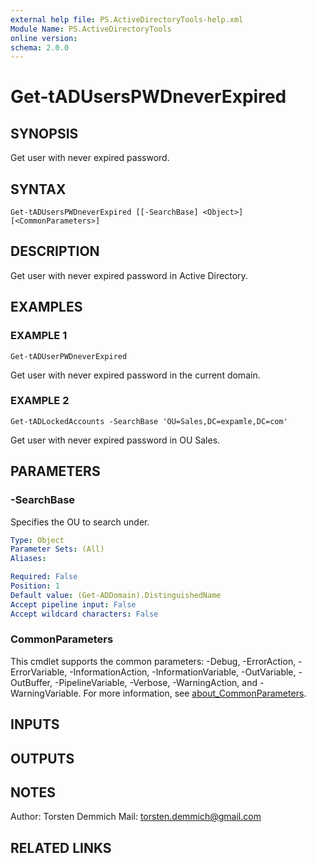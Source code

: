 ```yaml
---
external help file: PS.ActiveDirectoryTools-help.xml
Module Name: PS.ActiveDirectoryTools
online version:
schema: 2.0.0
---
```


# Get-tADUsersPWDneverExpired

## SYNOPSIS
Get user with never expired password.

## SYNTAX

```
Get-tADUsersPWDneverExpired [[-SearchBase] <Object>] [<CommonParameters>]
```

## DESCRIPTION
Get user with never expired password in Active Directory.

## EXAMPLES

### EXAMPLE 1
```
Get-tADUserPWDneverExpired
```

Get user with never expired password in the current domain.

### EXAMPLE 2
```
Get-tADLockedAccounts -SearchBase 'OU=Sales,DC=expamle,DC=com'
```

Get user with never expired password in OU Sales.

## PARAMETERS

### -SearchBase
Specifies the OU to search under.

```yaml
Type: Object
Parameter Sets: (All)
Aliases:

Required: False
Position: 1
Default value: (Get-ADDomain).DistinguishedName
Accept pipeline input: False
Accept wildcard characters: False
```

### CommonParameters
This cmdlet supports the common parameters: -Debug, -ErrorAction, -ErrorVariable, -InformationAction, -InformationVariable, -OutVariable, -OutBuffer, -PipelineVariable, -Verbose, -WarningAction, and -WarningVariable. For more information, see [about_CommonParameters](http://go.microsoft.com/fwlink/?LinkID=113216).

## INPUTS

## OUTPUTS

## NOTES
Author: Torsten Demmich
Mail:   torsten.demmich@gmail.com

## RELATED LINKS
